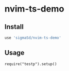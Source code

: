 # nvim-ts-demo

## Install

```lua
use 'sigmaSd/nvim-ts-demo'
```

## Usage

```
require("testp").setup()
```
